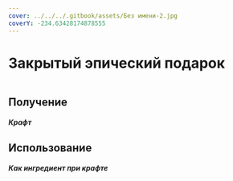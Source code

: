```yaml
---
cover: ../../../.gitbook/assets/Без имени-2.jpg
coverY: -234.63428174878555
---
```


# Закрытый эпический подарок

<figure><img src="../../../.gitbook/assets/gift_epic_advance_128.png" alt=""><figcaption></figcaption></figure>

## Получение

#### _Крафт_
## Использование

#### _Как ингредиент при крафте_

